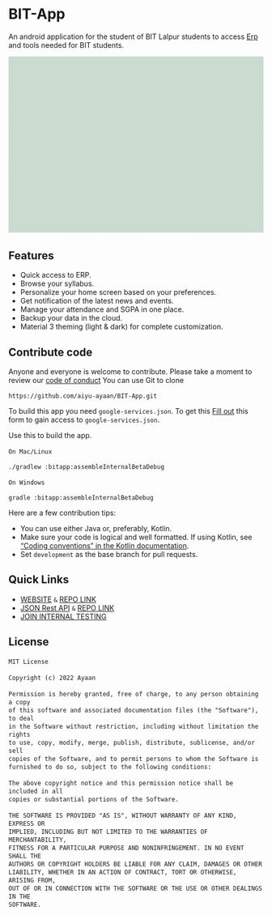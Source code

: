 # BIT-App
An android application for the student of BIT Lalpur students to access [Erp](https://erp.bitmesra.ac.in/iitmsv4eGq0RuNHb0G5WbhLmTKLmTO7YBcJ4RHuXxCNPvuIw=?enc=iF6gEp4ArHiXP7jJ9QlgUyiC5t8GbTA5A/9xbk1Vtqk=)
and tools needed for BIT students.

![Preview alt](/preview.gif)

## Features
- Quick access to ERP. 
- Browse your syllabus. 
- Personalize your home screen based on your preferences. 
- Get notification of the latest news and events. 
- Manage your attendance and SGPA in one place. 
- Backup your data in the cloud. 
- Material 3 theming (light & dark) for complete customization.

## Contribute code
Anyone and everyone is welcome to contribute. Please take a moment to review
our [code of conduct](CODE_OF_CONDUCT.md)
You can use Git to clone
```
https://github.com/aiyu-ayaan/BIT-App.git
```
To build this app you need `google-services.json`. To get this [Fill out](https://docs.google.com/forms/d/e/1FAIpQLSdyDC_3ZNr8JhodGCgAyC_02Ba_p8pXtngEdBER1obwYx-4Qg/viewform?usp=sf_link) 
this form to gain access to `google-services.json`.

Use this to build the app.

`On Mac/Linux`
```
./gradlew :bitapp:assembleInternalBetaDebug
```
`On Windows`
```
gradle :bitapp:assembleInternalBetaDebug
```

Here are a few contribution tips:
- You can use either Java or, preferably, Kotlin.
- Make sure your code is logical and well formatted. If using Kotlin, see [“Coding conventions” in the Kotlin documentation](https://kotlinlang.org/docs/coding-conventions.html).
- Set `development` as the base branch for pull requests.

## Quick Links
- [WEBSITE](https://bitbyaiyu.github.io/) `&` [REPO LINK](https://github.com/bitbyaiyu/bitbyaiyu.github.io)
- [JSON Rest API](https://aiyu-ayaan.github.io/BIT-App-Data/) `&` [REPO LINK](https://github.com/aiyu-ayaan/BIT-App-Data)
- [JOIN INTERNAL TESTING](https://docs.google.com/forms/d/e/1FAIpQLSeDtpzZTi0u4HIBm2JWwqNvcOnkJnlIfXJeHgrUwn57kgwk9w/viewform?usp=sf_link)

## License
```
MIT License

Copyright (c) 2022 Ayaan

Permission is hereby granted, free of charge, to any person obtaining a copy
of this software and associated documentation files (the "Software"), to deal
in the Software without restriction, including without limitation the rights
to use, copy, modify, merge, publish, distribute, sublicense, and/or sell
copies of the Software, and to permit persons to whom the Software is
furnished to do so, subject to the following conditions:

The above copyright notice and this permission notice shall be included in all
copies or substantial portions of the Software.

THE SOFTWARE IS PROVIDED "AS IS", WITHOUT WARRANTY OF ANY KIND, EXPRESS OR
IMPLIED, INCLUDING BUT NOT LIMITED TO THE WARRANTIES OF MERCHANTABILITY,
FITNESS FOR A PARTICULAR PURPOSE AND NONINFRINGEMENT. IN NO EVENT SHALL THE
AUTHORS OR COPYRIGHT HOLDERS BE LIABLE FOR ANY CLAIM, DAMAGES OR OTHER
LIABILITY, WHETHER IN AN ACTION OF CONTRACT, TORT OR OTHERWISE, ARISING FROM,
OUT OF OR IN CONNECTION WITH THE SOFTWARE OR THE USE OR OTHER DEALINGS IN THE
SOFTWARE.
```
